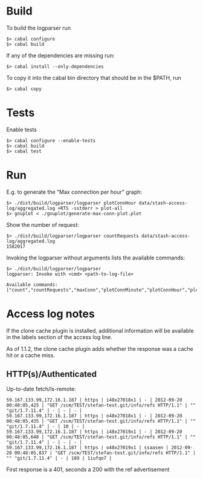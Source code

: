 Build
=====

To build the logparser run

    $> cabal configure
    $> cabal build

If any of the dependencies are missing run:

    $> cabal install --only-dependencies

To copy it into the cabal bin directory that should be in the $PATH, run

    $> cabal copy

Tests
=====

Enable tests

    $> cabal configure --enable-tests
    $> cabal build
    $> cabal test


Run
===

E.g. to generate the "Max connection per hour" graph:

    $> ./dist/build/logparser/logparser plotConnHour data/stash-access-log/aggregated.log +RTS -sstderr > plot-all
    $> gnuplot < ./gnuplot/generate-max-conn-plot.plot

Show the number of request:

    $> ./dist/build/logparser/logparser countRequests data/stash-access-log/aggregated.log
    1582017

Invoking the logparser without arguments lists the available commands:

    $> ./dist/build/logparser/logparser
    logparser: Invoke with <cmd> <path-to-log-file>

    Available commands: ["count","countRequests","maxConn","plotConnMinute","plotConnHour","plotGitOperations","protocol"]

Access log notes
================

If the clone cache plugin is installed, additional information will be
available in the labels section of the access log line.

As of 1.1.2, the clone cache plugin adds whether the response was a cache hit
or a cache miss.

HTTP(s)/Authenticated
---------------------


Up-to-date fetch/ls-remote:

    59.167.133.99,172.16.1.187 | https | i48x27018x1 | - | 2012-09-20 00:48:05,425 | "GET /scm/TEST/stefan-test.git/info/refs HTTP/1.1" | "" "git/1.7.11.4" | - | - | - | 
    59.167.133.99,172.16.1.187 | https | o48x27018x1 | - | 2012-09-20 00:48:05,435 | "GET /scm/TEST/stefan-test.git/info/refs HTTP/1.1" | "" "git/1.7.11.4" | - | 10 | - | 
    59.167.133.99,172.16.1.187 | https | i48x27019x1 | - | 2012-09-20 00:48:05,648 | "GET /scm/TEST/stefan-test.git/info/refs HTTP/1.1" | "" "git/1.7.11.4" | - | - | - | 
    59.167.133.99,172.16.1.187 | https | o48x27019x1 | ssaasen | 2012-09-20 00:48:05,837 | "GET /scm/TEST/stefan-test.git/info/refs HTTP/1.1" | "" "git/1.7.11.4" | - | 189 | 1iufqo7 | 

First response is a 401, seconds a 200 with the ref advertisement
